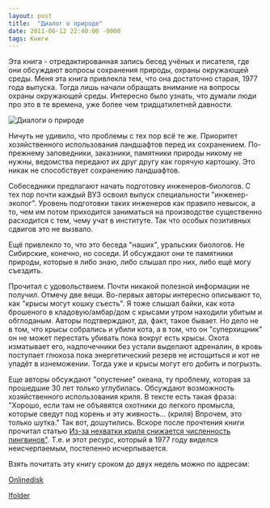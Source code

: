 ```yaml
---
layout: post
title:  "Диалог о природе"
date: 2011-06-12 22:40:00 -0000
tags: Книги
---
```


Эта книга - отредактированная запись бесед учёных и писателя, где они обсуждают вопросы сохранения природы, охраны окружающей среды. Меня эта книга привлекла тем, что она достаточно старая, 1977 года выпуска. Тогда лишь начали обращать внимание на вопросы охраны окружающей среды. Интересно было узнать, что думали люди про это в те времена, уже более чем тридцатилетней давности. 

<img src="http://2nature.me/files/Dialog_o_prirode_cover.jpg" alt="Диалоги о природе" />

Ничуть не удивило, что проблемы с тех пор всё те же. Приоритет хозяйственного использования ландшафтов перед их сохранением. По-прежнему заповедники, заказники, памятники природы никому не нужны, ведомства передают их друг другу как горячую картошку. Это никак не способствует сохранению ландшафтов.

Собеседники предлагают начать подготовку инженеров-биологов. С тех пор почти каждый ВУЗ освоил выпуск специальности "инженер-эколог". Уровень подготовки таких инженеров как правило невысок, а то, чем им потом приходится заниматься на производстве существенно расходится с тем, чему учат в институте. Так что особых позитивных сдвигов это не вызвало. 

Ещё привлекло то, что это беседа "наших", уральских биологов. Не Сибирские, конечно, но соседи. И обсуждают они те памятники природы, которые я либо знаю, либо слышал про них, либо ещё могу съездить. 

Прочитал с удовольствием. Почти никакой полезной информации не получил. Отмечу две вещи. Во-первых авторы интересно описывают то, как "крысы могут кошку съесть". Я тоже слышал байки, как кота брошеного в кладовую/амбар/дом с крысами утром находили убитым и обглоданым. Авторы подтверждают, да, факт, такое бывает. Но дело не в том, что крысы собрались и убили кота, а в том, что он "суперхищник" он не может перестать убивать пока вокруг есть крысы. Охота изматывает его, надпочечники без устали выделают адреналин, в кровь поступает глюкоза пока энергетический резерв не истощиться и кот не упадёт в изнеможении. Тогда уже и крысы могут его добить и погрызть.

Еще авторы обсуждают "опустение" океана, ту проблему, которая за прошедшие 30 лет только углубилась. Обсуждают возможность хозяйственного использования криля. В тексте есть такая фраза: "Хорошо, если там не объявятся охотники до легкого промысла, которые сведут под  корень и эту живность... (криля) Впрочем, это только шутка." Так вот, дошутились. Вскоре после прочтения книги прочитал статью <a href="http://elementy.ru/news/431579">Из-за нехватки криля снижается численность пингвинов"</a>. Т.е. и этот ресурс, который в 1977 году виделся неисчерпаемым, постепенно исчерпывается.

Взять почитать эту книгу сроком до двух недель можно по адресам:

<a href="http://www.onlinedisk.ru/file/679318/">Onlinedisk</a>

<a href="http://ifolder.ru/24099313">Ifolder</a>
